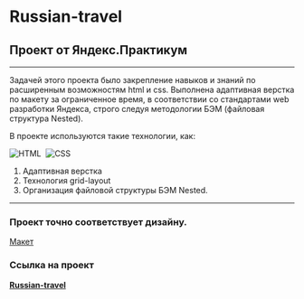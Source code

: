 
# Russian-travel
## Проект от Яндекс.Практикум

---------------------------------

Задачей этого проекта былo закреплениe навыков и знаний по расширенным возможностям html и css.
Выполнена адаптивная верстка по макету за ограниченное время, в соответствии со стандартами web разработки Яндекса, строго следуя методологии БЭМ (файловая структура Nested).


В проекте используются такие технологии, как:

![HTML](https://img.shields.io/badge/HTML5-E34F26?style=for-the-badge&logo=html5&logoColor=white)&nbsp;
![CSS](https://img.shields.io/badge/CSS3-1572B6?style=for-the-badge&logo=css3&logoColor=white)&nbsp;

1. Адаптивная верстка 
2. Технология grid-layout 
3. Организация файловой структуры БЭМ Nested.


---------------------------------
### Проект точно соответствует дизайну.

[Макет](https://www.figma.com/file/5S2WSbEFL6awjVWJ0NWL8Q/Sprint-3_-Russia-_-desktop-mobile?node-id=28503%3A0)
 

### Ссылка на проект

[__Russian-travel__](https://tamerlanch.github.io/russian-travel/)
